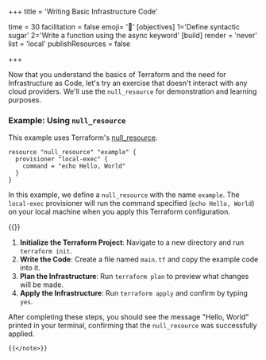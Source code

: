 +++
title = 'Writing Basic Infrastructure Code'

time = 30
facilitation = false
emoji= '🧩'
[objectives]
    1='Define syntactic sugar'
    2='Write a function using the async keyword'
[build]
  render = 'never'
  list = 'local'
  publishResources = false

+++

Now that you understand the basics of Terraform and the need for Infrastructure as Code, let's try an exercise that doesn't interact with any cloud providers. We'll use the `null_resource` for demonstration and learning purposes.

### Example: Using `null_resource`

This example uses Terraform's [null_resource](https://registry.terraform.io/providers/hashicorp/null/latest/docs/resources/resource).

```hcl
resource "null_resource" "example" {
  provisioner "local-exec" {
    command = "echo Hello, World"
  }
}
```

In this example, we define a `null_resource` with the name `example`. The `local-exec` provisioner will run the command specified (`echo Hello, World`) on your local machine when you apply this Terraform configuration.

{{<note type="exercise" title="Use `null_resource` to Print a Message">}}

1. **Initialize the Terraform Project**: Navigate to a new directory and run `terraform init`.
2. **Write the Code**: Create a file named `main.tf` and copy the example code into it.
3. **Plan the Infrastructure**: Run `terraform plan` to preview what changes will be made.
4. **Apply the Infrastructure**: Run `terraform apply` and confirm by typing `yes`.

After completing these steps, you should see the message "Hello, World" printed in your terminal, confirming that the `null_resource` was successfully applied.

    {{</note>}}

